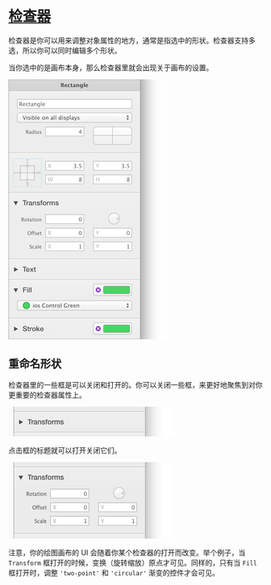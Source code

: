 # [检查器](_cover.md)

检查器是你可以用来调整对象属性的地方，通常是指选中的形状。检查器支持多选，所以你可以同时编辑多个形状。

当你选中的是画布本身，那么检查器里就会出现关于画布的设置。

![检查器](./images/inspector.png)

## 重命名形状

检查器里的一些框是可以关闭和打开的。你可以关闭一些框，来更好地聚焦到对你更重要的检查器属性上。

![检查器关闭](./images/inspector_box_closed.png)

点击框的标题就可以打开关闭它们。

![检查器打开](./images/inspector_box_open.png)

注意，你的绘图画布的 UI 会随着你某个检查器的打开而改变。举个例子，当 `Transform` 框打开的时候，变换（旋转缩放）原点才可见。同样的，只有当 `Fill` 框打开时，调整 `'two-point'` 和 `'circular'` 渐变的控件才会可见。
